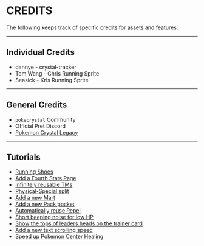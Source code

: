 # CREDITS

The following keeps track of specific credits for assets and features. 

---

## Individual Credits
- dannye - crystal-tracker
- Tom Wang - Chris Running Sprite
- Seasick - Kris Running Sprite

---

## General Credits

- `pokecrystal` Community
- Official Pret Discord
- [Pokemon Crystal Legacy](https://github.com/cRz-Shadows/Pokemon_Crystal_Legacy)

---

## Tutorials
- [Running Shoes](https://github.com/pret/pokecrystal/wiki/Running-Shoes)
- [Add a Fourth Stats Page](https://github.com/pret/pokecrystal/wiki/Add-a-fourth-stats-page)
- [Infinitely reusable TMs](https://github.com/pret/pokecrystal/wiki/Infinitely-reusable-TMs)
- [Physical-Special split](https://github.com/pret/pokecrystal/wiki/Physical-Special-split)
- [Add a new Mart](https://github.com/pret/pokecrystal/wiki/Add-a-new-Mart)
- [Add a new Pack pocket](https://github.com/pret/pokecrystal/wiki/Add-a-new-Pack-pocket)
- [Automatically reuse Repel](https://github.com/pret/pokecrystal/wiki/Automatically-reuse-Repel)
- [Short beeping noise for low HP](https://github.com/pret/pokecrystal/wiki/Short-beeping-noise-for-low-HP)
- [Show the tops of leaders heads on the trainer card](https://github.com/pret/pokecrystal/wiki/Show-the-tops-of-leaders-heads-on-the-trainer-card)
- [Add a new text scrolling speed](https://github.com/pret/pokecrystal/wiki/Add-a-new-text-scrolling-speed)
- [Speed up Pokemon Center Healing](https://github.com/pret/pokecrystal/wiki/Speed-up-Pok%C3%A9mon-Center-Healing)
